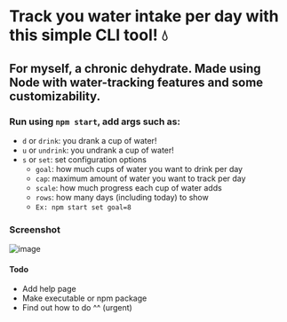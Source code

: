 # Track you water intake per day with this simple CLI tool! 💧

## For myself, a chronic dehydrate. Made using Node with water-tracking features and some customizability.  

### Run using `npm start`, add args such as:
- `d` or `drink`: you drank a cup of water!
- `u` or `undrink`: you undrank a cup of water!
- `s` or `set`: set configuration options  
  - `goal`: how much cups of water you want to drink per day  
  - `cap`: maximum amount of water you want to track per day  
  - `scale`: how much progress each cup of water adds  
  - `rows`: how many days (including today) to show
  - `Ex: npm start set goal=8`  

### Screenshot
![image](https://github.com/user-attachments/assets/e6b5b2d2-0a38-4718-a1c9-816128032b3b)

#### Todo
- Add help page
- Make executable or npm package
- Find out how to do ^^ (urgent)
